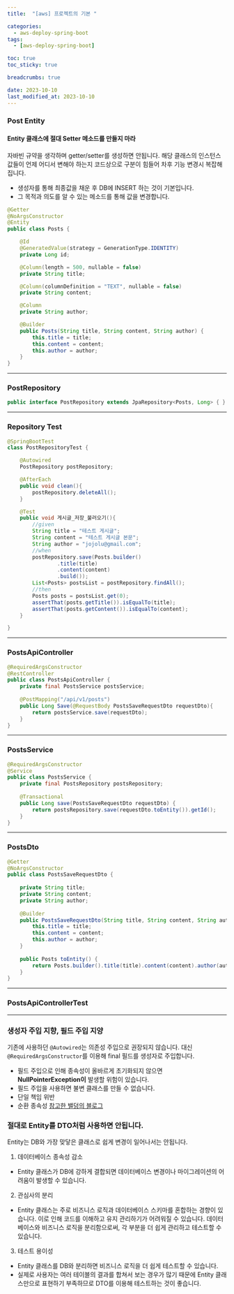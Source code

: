 ```yaml
---
title:  "[aws] 프로젝트의 기본 "

categories:
  - aws-deploy-spring-boot
tags:
  - [aws-deploy-spring-boot]

toc: true
toc_sticky: true

breadcrumbs: true

date: 2023-10-10
last_modified_at: 2023-10-10
---
```


### Post Entity

#### Entity 클래스에 절대 Setter 메소드를 만들지 마라
자바빈 규약을 생각하며 getter/setter를 생성하면 안됩니다.
해당 클래스의 인스턴스 값들이 언제 어디서 변해야 하는지 코드상으로 구분이 힘들어 차후 기능 변경시 복잡해집니다.
- 생성자를 통해 최종값을 채운 후 DB에 INSERT 하는 것이 기본입니다.
- 그 목적과 의도를 알 수 있는 메소드를 통해 값을 변경합니다.

```java
@Getter
@NoArgsConstructor
@Entity
public class Posts {

    @Id
    @GeneratedValue(strategy = GenerationType.IDENTITY)
    private Long id;

    @Column(length = 500, nullable = false)
    private String title;

    @Column(columnDefinition = "TEXT", nullable = false)
    private String content;

    @Column
    private String author;

    @Builder
    public Posts(String title, String content, String author) {
        this.title = title;
        this.content = content;
        this.author = author;
    }
}

```

-----

### PostRepository
```java
public interface PostRepository extends JpaRepository<Posts, Long> { }
```

-----

### Repository Test
```java
@SpringBootTest
class PostRepositoryTest {

    @Autowired
    PostRepository postRepository;

    @AfterEach
    public void clean(){
        postRepository.deleteAll();
    }

    @Test
    public void 게시글_저장_불러오기(){
        //given
        String title = "테스트 게시글";
        String content = "테스트 게시글 본문";
        String author = "jojolu@gmail.com";
        //when
        postRepository.save(Posts.builder()
                .title(title)
                .content(content)
                .build());
        List<Posts> postsList = postRepository.findAll();
        //then
        Posts posts = postsList.get(0);
        assertThat(posts.getTitle()).isEqualTo(title);
        assertThat(posts.getContent()).isEqualTo(content);
    }

}
```

-----

### PostsApiController
```java
@RequiredArgsConstructor
@RestController
public class PostsApiController {
    private final PostsService postsService;
    
    @PostMapping("/api/v1/posts")
    public Long Save(@RequestBody PostsSaveRequestDto requestDto){
        return postsService.save(requestDto);
    }
}

```

-----

### PostsService
```java
@RequiredArgsConstructor
@Service
public class PostsService {
    private final PostsRepository postsRepository;
    
    @Transactional
    public Long save(PostsSaveRequestDto requestDto) {
        return postsRepository.save(requestDto.toEntity()).getId();
    }
}
```

-----

### PostsDto
```java
@Getter
@NoArgsConstructor
public class PostsSaveRequestDto {
    
    private String title;
    private String content;
    private String author;
    
    @Builder
    public PostsSaveRequestDto(String title, String content, String author) {
        this.title = title;
        this.content = content;
        this.author = author;
    }
    
    public Posts toEntity() {
        return Posts.builder().title(title).content(content).author(author).build();
    }
}
```

-----

### PostsApiControllerTest

-----

### 생성자 주입 지향, 필드 주입 지양
기존에 사용하던 `@Autowired`는 의존성 주입으로 권장되지 않습니다.
대신 `@RequiredArgsConstructor`를 이용해 final 필드를 생성자로 주입합니다.
- 필드 주입으로 인해 종속성이 올바르게 초기화되지 않으면 **NullPointerException이** 발생할 위험이 있습니다.
- 필드 주입을 사용하면 불변 클래스를 만들 수 없습니다.
- 단일 책임 위반
- 순환 종속성
[참고한 밸덩의 블로그](https://www.baeldung.com/java-spring-field-injection-cons)

### 절대로 Entity를 DTO처럼 사용하면 안됩니다.
Entity는 DB와 가장 맞닿은 클래스로 쉽게 변경이 일어나서는 안됩니다.
1. 데이터베이스 종속성 감소
- Entity 클래스가 DB에 강하게 결합되면 데이터베이스 변경이나 마이그레이션의 어려움이 발생할 수 있습니다.
2. 관심사의 분리
- Entity 클래스는 주로 비즈니스 로직과 데이터베이스 스키마를 혼합하는 경향이 있습니다. 이로 인해 코드를 이해하고 유지 관리하기가 어려워질 수 있습니다. 데이터베이스와 비즈니스 로직을 분리함으로써, 각 부분을 더 쉽게 관리하고 테스트할 수 있습니다.
3. 테스트 용이성
- Entity 클래스를 DB와 분리하면 비즈니스 로직을 더 쉽게 테스트할 수 있습니다.
- 실제로 사용자는 여러 테이블의 결과를 합쳐서 보는 경우가 많기 때문에 Entity 클래스만으로 표현하기 부족하므로 DTO를 이용해 테스트하는 것이 좋습니다.
